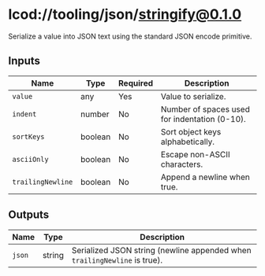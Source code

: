 # lcod://tooling/json/stringify@0.1.0

Serialize a value into JSON text using the standard JSON encode primitive.

## Inputs

| Name | Type | Required | Description |
| ---- | ---- | -------- | ----------- |
| `value` | any | Yes | Value to serialize. |
| `indent` | number | No | Number of spaces used for indentation (0-10). |
| `sortKeys` | boolean | No | Sort object keys alphabetically. |
| `asciiOnly` | boolean | No | Escape non-ASCII characters. |
| `trailingNewline` | boolean | No | Append a newline when true. |

## Outputs

| Name | Type | Description |
| ---- | ---- | ----------- |
| `json` | string | Serialized JSON string (newline appended when `trailingNewline` is true). |
